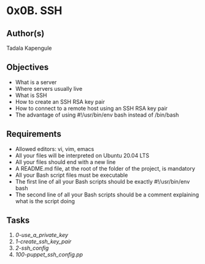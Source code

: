 # 0x0B. SSH

## Author(s)

Tadala Kapengule

## Objectives

- What is a server
- Where servers usually live
- What is SSH
- How to create an SSH RSA key pair
- How to connect to a remote host using an SSH RSA key pair
- The advantage of using #!/usr/bin/env bash instead of /bin/bash

## Requirements

- Allowed editors: vi, vim, emacs
- All your files will be interpreted on Ubuntu 20.04 LTS
- All your files should end with a new line
- A README.md file, at the root of the folder of the project, is mandatory
- All your Bash script files must be executable
- The first line of all your Bash scripts should be exactly #!/usr/bin/env bash
- The second line of all your Bash scripts should be a comment explaining what is the script doing

## Tasks

1. _0-use_a_private_key_
2. _1-create_ssh_key_pair_
3. _2-ssh_config_
4. _100-puppet_ssh_config.pp_
